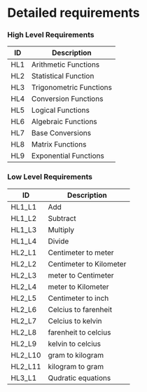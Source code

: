 # Detailed requirements  

### High Level Requirements  

| **ID** | **Description** |
| --- | --- |
| HL1 | Arithmetic Functions |
| HL2 | Statistical Function |
| HL3 | Trigonometric Functions |
| HL4 | Conversion Functions |
| HL5 | Logical Functions |
| HL6 | Algebraic Functions |
| HL7 | Base Conversions |
| HL8 | Matrix Functions |
| HL9 | Exponential Functions |

### Low Level Requirements


| **ID** | **Description** |
| --- | --- |
| HL1_L1 | Add |
| HL1_L2 | Subtract |
| HL1_L3 | Multiply |
| HL1_L4 | Divide |
| HL2_L1 | Centimeter to meter |
| HL2_L2 | Centimeter to Kilometer |
| HL2_L3 | meter to Centimeter |
| HL2_L4 | meter to Kilometer |
| HL2_L5 | Centimeter to inch |
| HL2_L6 | Celcius to farenheit |
| HL2_L7 | Celcius to kelvin |
| HL2_L8 | farenheit to celcius |
| HL2_L9 | kelvin to celcius |
| HL2_L10 | gram to kilogram |
| HL2_L11 | kilogram to gram |
| HL3_L1 | Qudratic equations  |


